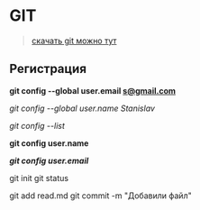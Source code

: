 ﻿# GIT

>[скачать git можно тут](https://git-scm.com/)

## Регистрация

**git config --global user.email s@gmail.com**

*git config --global user.name Stanislav*

_git config --list_

__git config user.name__

***git config user.email***

git init 
git status

git add read.md
git commit -m "Добавили файл"
